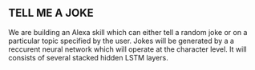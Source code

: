 ## TELL ME A JOKE

We are building an Alexa skill which can either tell a random joke or on a particular topic specified by the user. Jokes will be generated by a a reccurent neural network which will operate at the character level. It will consists of several stacked hidden LSTM layers.
